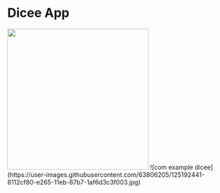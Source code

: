 # Dicee App

<img src="https://user-images.githubusercontent.com/63806205/125192441-8112cf80-e265-11eb-87b7-1af6d3c3f003.jpg" width="320px">
![com example dicee](https://user-images.githubusercontent.com/63806205/125192441-8112cf80-e265-11eb-87b7-1af6d3c3f003.jpg)
